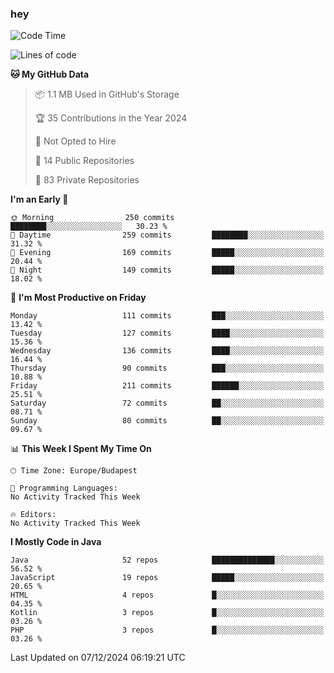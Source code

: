 ### hey

<!--START_SECTION:waka-->
![Code Time](http://img.shields.io/badge/Code%20Time-1%2C037%20hrs%202%20mins-blue)

![Lines of code](https://img.shields.io/badge/From%20Hello%20World%20I%27ve%20Written-1.1%20million%20lines%20of%20code-blue)

**🐱 My GitHub Data** 

> 📦 1.1 MB Used in GitHub's Storage 
 > 
> 🏆 35 Contributions in the Year 2024
 > 
> 🚫 Not Opted to Hire
 > 
> 📜 14 Public Repositories 
 > 
> 🔑 83 Private Repositories 
 > 
**I'm an Early 🐤** 

```text
🌞 Morning                250 commits         ████████░░░░░░░░░░░░░░░░░   30.23 % 
🌆 Daytime                259 commits         ████████░░░░░░░░░░░░░░░░░   31.32 % 
🌃 Evening                169 commits         █████░░░░░░░░░░░░░░░░░░░░   20.44 % 
🌙 Night                  149 commits         █████░░░░░░░░░░░░░░░░░░░░   18.02 % 
```
📅 **I'm Most Productive on Friday** 

```text
Monday                   111 commits         ███░░░░░░░░░░░░░░░░░░░░░░   13.42 % 
Tuesday                  127 commits         ████░░░░░░░░░░░░░░░░░░░░░   15.36 % 
Wednesday                136 commits         ████░░░░░░░░░░░░░░░░░░░░░   16.44 % 
Thursday                 90 commits          ███░░░░░░░░░░░░░░░░░░░░░░   10.88 % 
Friday                   211 commits         ██████░░░░░░░░░░░░░░░░░░░   25.51 % 
Saturday                 72 commits          ██░░░░░░░░░░░░░░░░░░░░░░░   08.71 % 
Sunday                   80 commits          ██░░░░░░░░░░░░░░░░░░░░░░░   09.67 % 
```


📊 **This Week I Spent My Time On** 

```text
🕑︎ Time Zone: Europe/Budapest

💬 Programming Languages: 
No Activity Tracked This Week

🔥 Editors: 
No Activity Tracked This Week
```

**I Mostly Code in Java** 

```text
Java                     52 repos            ██████████████░░░░░░░░░░░   56.52 % 
JavaScript               19 repos            █████░░░░░░░░░░░░░░░░░░░░   20.65 % 
HTML                     4 repos             █░░░░░░░░░░░░░░░░░░░░░░░░   04.35 % 
Kotlin                   3 repos             █░░░░░░░░░░░░░░░░░░░░░░░░   03.26 % 
PHP                      3 repos             █░░░░░░░░░░░░░░░░░░░░░░░░   03.26 % 
```




 Last Updated on 07/12/2024 06:19:21 UTC
<!--END_SECTION:waka-->
